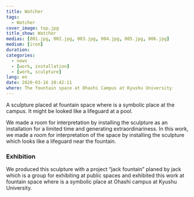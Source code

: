 ```yaml
---
title: Watcher
tags:
  - Watcher
cover_image: top.jpg
title_show: Watcher
medias: [001.jpg, 002.jpg, 003.jpg, 004.jpg, 005.jpg, 006.jpg]
medium: [iron]
duration:
categories:
  - news
  - [work, installation]
  - [work, sculpture]
lang: en
date: 2020-03-16 20:42:11
where: The fountain space at Ohashi Campus at Kyushu University
---
```

A sculpture placed at fountain space where is a symbolic place at the campus. It might be looked like a lifeguard at a pool.

We made a room for interpretation by installing the sculpture as an installation for a limited time and generating extraordinariness. In this work, we made a room for interpretation of the space by installing the sculpture which looks like a lifeguard near the fountain.

### Exhibition
We produced this sculpture with a project “jack fountain” planed by jack which is a group for exhibiting at public spaces and exhibited this work at fountain space where is a symbolic place at Ohashi campus at Kyushu University.

<!--
# Tag Plugins
## Image
{% img [class names] /path/to/image [width] [height] "title text 'alt text'" %}

## Link
{% link text url [external] [title] %}

## YouTube
{% youtube video_id %}

## Vimeo
{% vimeo video_id [width] [height] %}

<!-- more -->
